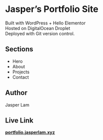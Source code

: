 # Jasper’s Portfolio Site
Built with WordPress + Hello Elementor  
Hosted on DigitalOcean Droplet  
Deployed with Git version control.

## Sections
- Hero  
- About  
- Projects  
- Contact  

## Author
Jasper Lam

## Live Link

**[portfolio.jasperlam.xyz](https://portfolio.jasperlam.xyz/)**
